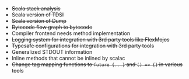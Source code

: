   * ~~Scala stack analysis~~
  * ~~Scala version of TDSI~~
  * ~~Scala version of Dump~~
  * ~~Bytecode flow graph to bytecode~~
  * Compiler frontend needs method implementation
  * ~~Logging system for integration with 3rd party tools like FlexMojos~~
  * ~~Typesafe configurations for integration with 3rd party tools~~
  * Generalized STDOUT information
  * Inline methods that cannot be inlined by scalac
  * ~~Change tag mapping functions to `future {...}` and `() => {}` in various tools~~